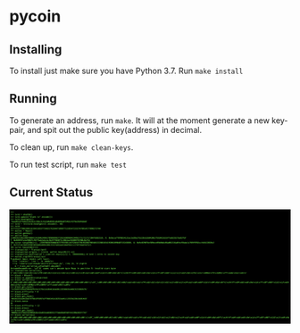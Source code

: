 # pycoin

## Installing

To install just make sure you have Python 3.7.
Run `make install`

## Running

To generate an address, run `make`.
It will at the moment generate a new key-pair, and spit out the public key(address) in decimal.

To clean up, run `make clean-keys`.

To run test script, run `make test`

## Current Status
![pycoin](https://github.com/justinba1010/pycoin/blob/master/img/current.png)

